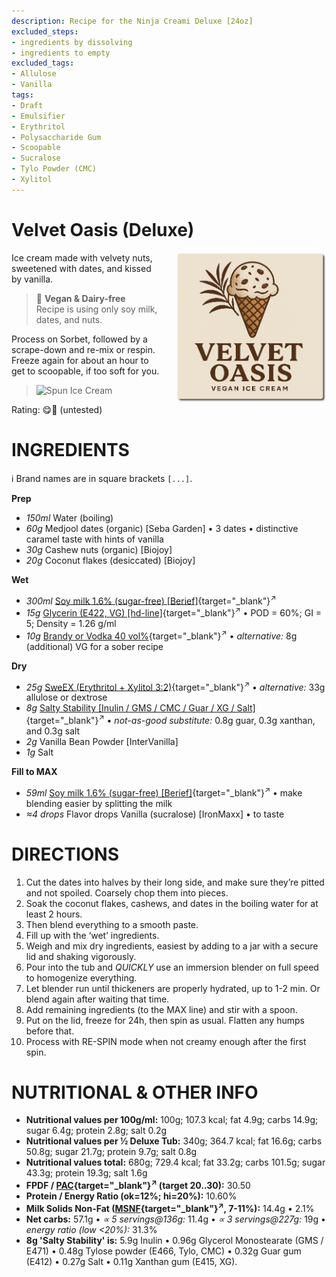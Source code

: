 ```yaml
---
description: Recipe for the Ninja Creami Deluxe [24oz]
excluded_steps:
- ingredients by dissolving
- ingredients to empty
excluded_tags:
- Allulose
- Vanilla
tags:
- Draft
- Emulsifier
- Erythritol
- Polysaccharide Gum
- Scoopable
- Sucralose
- Tylo Powder (CMC)
- Xylitol
---
```

# Velvet Oasis (Deluxe)
<img style="float: right; margin-left: 1.5em;" width=240 alt="Logo" src="logo-velvet-oasis.png" />

Ice cream made with velvety nuts, sweetened with dates, and kissed by vanilla.

> 🌿 **Vegan & Dairy-free**<br />Recipe is using only soy milk, dates, and nuts.

Process on Sorbet, followed by a scrape-down and re-mix or respin.
Freeze again for about an hour to get to scoopable, if too soft for you.

> <img width=360 alt="Spun Ice Cream" src="" class="zoomable" />

Rating: 😋🌴 (untested)

# INGREDIENTS

ℹ️ Brand names are in square brackets `[...]`.

**Prep**

  - _150ml_ Water (boiling)
  - _60g_ Medjool dates (organic) [Seba Garden] • 3 dates • distinctive caramel taste with hints of vanilla
  - _30g_ Cashew nuts (organic) [Biojoy]
  - _20g_ Coconut flakes (desiccated) [Biojoy]

**Wet**

  - _300ml_ [Soy milk 1.6% (sugar-free) \[Berief\]](/ice-creamery/info/ingredients/#soy-milk){target="_blank"}<sup>↗</sup>
  - _15g_ [Glycerin (E422, VG) \[hd-line\]](/ice-creamery/info/ingredients/#vegetable-glycerin-glycerol-vg-e422){target="_blank"}<sup>↗</sup> • POD = 60%; GI = 5; Density = 1.26 g/ml
  - _10g_ [Brandy or Vodka 40 vol%](/ice-creamery/info/ingredients/#alcohol-ethanol){target="_blank"}<sup>↗</sup> • *alternative:* 8g (additional) VG for a sober recipe

**Dry**

  - _25g_ [SweEX (Erythritol + Xylitol 3:2)](/ice-creamery/info/ingredients/#sweex-erythritol-xylitol-blend){target="_blank"}<sup>↗</sup> • *alternative:* 33g allulose or dextrose
  - _8g_ [Salty Stability \[Inulin / GMS / CMC / Guar / XG / Salt\]](/ice-creamery/S/Salty%20Stability/){target="_blank"}<sup>↗</sup> • *not-as-good substitute:* 0.8g guar, 0.3g xanthan, and 0.3g salt
  - _2g_ Vanilla Bean Powder [InterVanilla]
  - _1g_ Salt

**Fill to MAX**

  - _59ml_ [Soy milk 1.6% (sugar-free) \[Berief\]](/ice-creamery/info/ingredients/#soy-milk){target="_blank"}<sup>↗</sup> • make blending easier by splitting the milk
  - _≈4 drops_ Flavor drops Vanilla (sucralose) [IronMaxx] • to taste

# DIRECTIONS

 1. Cut the dates into halves by their long side, and make sure they’re pitted and not spoiled. Coarsely chop them into pieces.
 1. Soak the coconut flakes, cashews, and dates in the boiling water for at least 2 hours.
 1. Then blend everything to a smooth paste.
 1. Fill up with the ‘wet’ ingredients.
 1. Weigh and mix dry ingredients, easiest by adding to a jar with a secure lid and shaking vigorously.
 1. Pour into the tub and *QUICKLY* use an immersion blender on full speed to homogenize everything.
 1. Let blender run until thickeners are properly hydrated, up to 1-2 min. Or blend again after waiting that time.
 1. Add remaining ingredients (to the MAX line) and stir with a spoon.
 1. Put on the lid, freeze for 24h, then spin as usual. Flatten any humps before that.
 1. Process with RE-SPIN mode when not creamy enough after the first spin.

# NUTRITIONAL & OTHER INFO

- **Nutritional values per 100g/ml:** 100g; 107.3 kcal; fat 4.9g; carbs 14.9g; sugar 6.4g; protein 2.8g; salt 0.2g
- **Nutritional values per ½ Deluxe Tub:** 340g; 364.7 kcal; fat 16.6g; carbs 50.8g; sugar 21.7g; protein 9.7g; salt 0.8g
- **Nutritional values total:** 680g; 729.4 kcal; fat 33.2g; carbs 101.5g; sugar 43.3g; protein 19.3g; salt 1.6g
- **FPDF / [PAC](/ice-creamery/info/glossary/#potere-anti-congelante-pac){target="_blank"}<sup>↗</sup> (target 20..30):** 30.50
- **Protein / Energy Ratio (ok=12%; hi=20%):** 10.60%
- **Milk Solids Non-Fat ([MSNF](/ice-creamery/info/glossary/#milk-solids-not-fat-msnf){target="_blank"}<sup>↗</sup>, 7-11%):** 14.4g • 2.1%
- **Net carbs:** 57.1g • *∝ 5 servings@136g:* 11.4g • *∝ 3 servings@227g:* 19g • *energy ratio (low <20%):* 31.3%
- **8g 'Salty Stability' is:** 5.9g Inulin • 0.96g Glycerol Monostearate (GMS / E471) • 0.48g Tylose powder (E466, Tylo, CMC) • 0.32g Guar gum (E412) • 0.27g Salt • 0.11g Xanthan gum (E415, XG).
